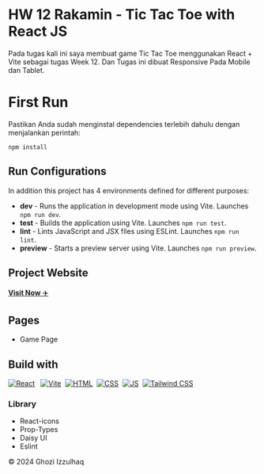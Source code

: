 # HW 12 Rakamin - Tic Tac Toe with React JS

Pada tugas kali ini saya membuat game Tic Tac Toe menggunakan React + Vite sebagai tugas Week 12. Dan Tugas ini dibuat Responsive Pada Mobile dan Tablet.

# First Run

Pastikan Anda sudah menginstal dependencies terlebih dahulu dengan menjalankan perintah:

```
npm install
```

## Run Configurations

In addition this project has 4 environments defined for different purposes:

- **dev** - Runs the application in development mode using Vite. Launches `npm run dev`.
- **test** - Builds the application using Vite. Launches `npm run test`.
- **lint** - Lints JavaScript and JSX files using ESLint. Launches `npm run lint`.
- **preview** - Starts a preview server using Vite. Launches `npm run preview`.

## Project Website

<a href="tictactoe-hw12-ghozi.netlify.app" target="_blank">**Visit Now** ✈️</a>

## Pages

- Game Page

## Build with

[![React](https://img.shields.io/badge/react%20-%2307C8F9.svg?&style=for-the-badge&logo=react&logoColor=white)](https://reactjs.org/) &nbsp;
[![Vite](https://img.shields.io/badge/vite%20-%23007ACC.svg?&style=for-the-badge&logo=vite&logoColor=white)](https://vitejs.dev/)&nbsp;
[![HTML](https://img.shields.io/badge/html5%20-%23E34F26.svg?&style=for-the-badge&logo=html5&logoColor=white)](https://en.wikipedia.org/wiki/HTML)&nbsp;
[![CSS](https://img.shields.io/badge/css3%20-%231572B6.svg?&style=for-the-badge&logo=css3&logoColor=white)](https://en.wikipedia.org/wiki/CSS)&nbsp;
[![JS](https://img.shields.io/badge/javascript%20-%23323330.svg?&style=for-the-badge&logo=javascript&logoColor=%23F7DF1E)](https://en.wikipedia.org/wiki/JavaScript)&nbsp;
[![Tailwind CSS](https://img.shields.io/badge/tailwindcss%20-%2338B2AC.svg?&style=for-the-badge&logo=tailwind-css&logoColor=white)](https://tailwindcss.com/)&nbsp;

### Library

- React-icons
- Prop-Types
- Daisy UI
- Eslint

© 2024 Ghozi Izzulhaq
